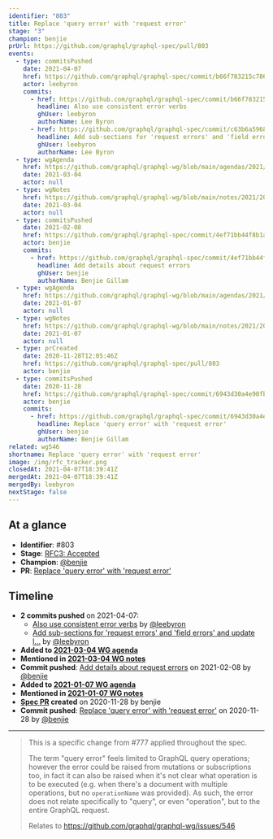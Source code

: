 ```yaml
---
identifier: "803"
title: Replace 'query error' with 'request error'
stage: "3"
champion: benjie
prUrl: https://github.com/graphql/graphql-spec/pull/803
events:
  - type: commitsPushed
    date: 2021-04-07
    href: https://github.com/graphql/graphql-spec/commit/b66f783215c7860bba4e7556245a113a55e5585d
    actor: leebyron
    commits:
      - href: https://github.com/graphql/graphql-spec/commit/b66f783215c7860bba4e7556245a113a55e5585d
        headline: Also use consistent error verbs
        ghUser: leebyron
        authorName: Lee Byron
      - href: https://github.com/graphql/graphql-spec/commit/c63b6a5968cf30ace12e1873c90e05a89c1db13d
        headline: Add sub-sections for 'request errors' and 'field errors' and update l…
        ghUser: leebyron
        authorName: Lee Byron
  - type: wgAgenda
    href: https://github.com/graphql/graphql-wg/blob/main/agendas/2021/2021-03-04.md
    date: 2021-03-04
    actor: null
  - type: wgNotes
    href: https://github.com/graphql/graphql-wg/blob/main/notes/2021/2021-03-04.md
    date: 2021-03-04
    actor: null
  - type: commitsPushed
    date: 2021-02-08
    href: https://github.com/graphql/graphql-spec/commit/4ef71bb44f8b1a7e045883689e9d83db5847f3b0
    actor: benjie
    commits:
      - href: https://github.com/graphql/graphql-spec/commit/4ef71bb44f8b1a7e045883689e9d83db5847f3b0
        headline: Add details about request errors
        ghUser: benjie
        authorName: Benjie Gillam
  - type: wgAgenda
    href: https://github.com/graphql/graphql-wg/blob/main/agendas/2021/2021-01-07.md
    date: 2021-01-07
    actor: null
  - type: wgNotes
    href: https://github.com/graphql/graphql-wg/blob/main/notes/2021/2021-01-07.md
    date: 2021-01-07
    actor: null
  - type: prCreated
    date: 2020-11-28T12:05:46Z
    href: https://github.com/graphql/graphql-spec/pull/803
    actor: benjie
  - type: commitsPushed
    date: 2020-11-28
    href: https://github.com/graphql/graphql-spec/commit/6943d30a4e90fb472dd691ac8f93ff3b70df563a
    actor: benjie
    commits:
      - href: https://github.com/graphql/graphql-spec/commit/6943d30a4e90fb472dd691ac8f93ff3b70df563a
        headline: Replace 'query error' with 'request error'
        ghUser: benjie
        authorName: Benjie Gillam
related: wg546
shortname: Replace 'query error' with 'request error'
image: /img/rfc_tracker.png
closedAt: 2021-04-07T18:39:41Z
mergedAt: 2021-04-07T18:39:41Z
mergedBy: leebyron
nextStage: false
---
```


## At a glance

- **Identifier**: #803
- **Stage**: [RFC3: Accepted](https://github.com/graphql/graphql-spec/blob/main/CONTRIBUTING.md#stage-3-accepted)
- **Champion**: [@benjie](https://github.com/benjie)
- **PR**: [Replace 'query error' with 'request error'](https://github.com/graphql/graphql-spec/pull/803)

<!-- BEGIN_CUSTOM_TEXT -->



<!-- END_CUSTOM_TEXT -->

## Timeline

- **2 commits pushed** on 2021-04-07:
  - [Also use consistent error verbs](https://github.com/graphql/graphql-spec/commit/b66f783215c7860bba4e7556245a113a55e5585d) by [@leebyron](https://github.com/leebyron)
  - [Add sub-sections for 'request errors' and 'field errors' and update l…](https://github.com/graphql/graphql-spec/commit/c63b6a5968cf30ace12e1873c90e05a89c1db13d) by [@leebyron](https://github.com/leebyron)
- **Added to [2021-03-04 WG agenda](https://github.com/graphql/graphql-wg/blob/main/agendas/2021/2021-03-04.md)**
- **Mentioned in [2021-03-04 WG notes](https://github.com/graphql/graphql-wg/blob/main/notes/2021/2021-03-04.md)**
- **Commit pushed**: [Add details about request errors](https://github.com/graphql/graphql-spec/commit/4ef71bb44f8b1a7e045883689e9d83db5847f3b0) on 2021-02-08 by [@benjie](https://github.com/benjie)
- **Added to [2021-01-07 WG agenda](https://github.com/graphql/graphql-wg/blob/main/agendas/2021/2021-01-07.md)**
- **Mentioned in [2021-01-07 WG notes](https://github.com/graphql/graphql-wg/blob/main/notes/2021/2021-01-07.md)**
- **[Spec PR](https://github.com/graphql/graphql-spec/pull/803) created** on 2020-11-28 by benjie
- **Commit pushed**: [Replace 'query error' with 'request error'](https://github.com/graphql/graphql-spec/commit/6943d30a4e90fb472dd691ac8f93ff3b70df563a) on 2020-11-28 by [@benjie](https://github.com/benjie)

<!-- VERBATIM -->

---

> This is a specific change from #777 applied throughout the spec.
> 
> The term "query error" feels limited to GraphQL query operations; however the error could be raised from mutations or subscriptions too, in fact it can also be raised when it's not clear what operation is to be executed (e.g. when there's a document with multiple operations, but no `operationName` was provided). As such, the error does not relate specifically to "query", or even "operation", but to the entire GraphQL request.
> 
> Relates to https://github.com/graphql/graphql-wg/issues/546
